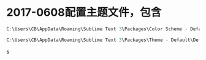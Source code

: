 # 2017-0608配置主题文件，包含
```C++
C:\Users\CB\AppData\Roaming\Sublime Text 3\Packages\Color Scheme - Default\Monokai.tmTheme
```
```C++
C:\Users\CB\AppData\Roaming\Sublime Text 3\Packages\Theme - Default\Default.sublime-theme
```
s
